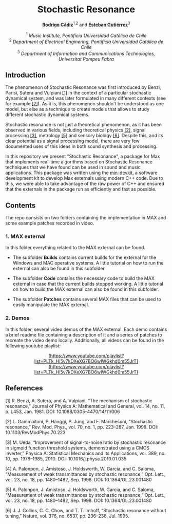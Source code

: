 <div align="center">
  
# Stochastic Resonance

[**Rodrigo Cádiz**](https://rodrigocadiz.com/music/)<sup>1,2</sup> and [**Esteban Gutiérrez**](https://github.com/cordutie)<sup>3</sup>

<sup>1</sup> *Music Institute, Pontificia Universidad Católica de Chile* <br>
<sup>2</sup> *Department of Electrical Enginering, Pontificia Universidad Católica de Chile* <br>
<sup>3</sup> *Department of Information and Communications Technologies, Universitat Pompeu Fabra* <br>

<div align="left">

## Introduction

The phenomenon of Stochastic Resonance was first introduced by Benzi, Parisi, Sutera and Vulpiani [[1]](#1) in the context of a particular stochastic dynamical system, and was later formulated in many different contexts (see for example [[2]](#2)). As it is, this phenomenon shouldn't be understood as one model, but else as a technique to create models that allows to study different stochastic dynamical systems.

Stochastic resonance is not just a theoretical phenomenon, as it has been observed in various fields, including theoretical physics [[2]](#2), signal processing [[3]](#3), metrology [[5]](#5) and sensory biology [[6]](#6). Despite this, and its clear potential as a signal processing model, there are very few documented uses of this ideas in both sound synthesis and processing.

In this repository we present "Stochastic Resonance", a package for Max that implements real-time algorithms based on Stochastic Resonance techniques that we have found can be used in sound and music applications. This package was written using the [min-devkit](https://github.com/Cycling74/min-devkit), a software development kit to develop Max externals using modern C++ code. Due to this, we were able to take advantage of the raw power of C++ and ensured that the externals in the package run as efficiently and fast as possible.

## Contents

The repo consists on two folders containing the implementation
in MAX and some example patches recorded in video.

### 1. MAX external

In this folder everything related to the MAX external can be found.

- The subfolder **Builds** contains current builds for the external
for the Windows and MAC operative systems. A little tutorial on how
to run the external can also be found in this subfolder.

- The subfolder **Code** contains the necessary code to build the MAX
external in case that the current builds stopped working. A little
tutorial on how to build the MAX external can also be found in this
subfolder.

- The subfolder **Patches** contains several MAX files that can be used 
to easily manipulate the MAX external. 

### 2. Demos

In this folder, several video demos of the MAX external. Each demo 
contains a brief readme file containing a description of it and a series 
of patches to recreate the video demo locally. Additionally, all videos can be found in the following youtube playlist:

<div align="center">

[https://www.youtube.com/playlist?list=PLTk_Hl5v7kDXeXG7BO6wIWGkhd0m55JrT](https://www.youtube.com/playlist?list=PLTk_Hl5v7kDXeXG7BO6wIWGkhd0m55JrT)

<div align="left">

## References

<a id="1">[1]</a> R. Benzi, A. Sutera, and A. Vulpiani, “The mechanism of stochastic resonance,” Journal of Physics A: Mathematical and General, vol. 14, no. 11, p. L453, Jan. 1981. DOI: 10.1088/0305-4470/14/11/006

<a id="2">[2]</a> L. Gammaitoni, P. Hänggi, P. Jung, and F. Marchesoni, “Stochastic resonance,” Rev. Mod. Phys., vol. 70, no. 1, pp. 223–287, Jan. 1998. DOI: 10.1103/RevModPhys.70.223

<a id="3">[3]</a> M. Ueda, “Improvement of signal-to-noise ratio by stochastic resonance in sigmoid function threshold systems, demonstrated using a CMOS inverter,” Physica A: Statistical Mechanics and its Applications, vol. 389, no. 10, pp. 1978–1985, 2010. DOI: 10.1016/j.physa.2010.01.035

<a id="4">[4]</a> A. Palonpon, J. Amistoso, J. Holdsworth, W. Garcia, and C. Saloma, “Measurement of weak transmittances by stochastic resonance,” Opt. Lett., vol. 23, no. 18, pp. 1480–1482, Sep. 1998. DOI: 10.1364/OL.23.001480

<a id="5">[5]</a> A. Palonpon, J. Amistoso, J. Holdsworth, W. Garcia, and C. Saloma, “Measurement of weak transmittances by stochastic resonance,” Opt. Lett., vol. 23, no. 18, pp. 1480–1482, Sep. 1998. DOI: 10.1364/OL.23.001480

<a id="6">[6]</a> J. J. Collins, C. C. Chow, and T. T. Imhoff, “Stochastic resonance without tuning,” Nature, vol. 376, no. 6537, pp. 236–238, Jul. 1995.
